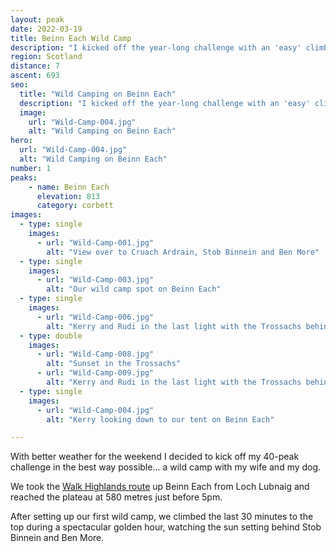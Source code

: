 ```yaml
---
layout: peak
date: 2022-03-19
title: Beinn Each Wild Camp
description: "I kicked off the year-long challenge with an 'easy' climb in the Trossachs. To make it more memorable we set up our first wild camp near the top and watched the sun setting behind Stob Binnein and Ben More."
region: Scotland
distance: 7
ascent: 693
seo:
  title: "Wild Camping on Beinn Each"
  description: "I kicked off the year-long challenge with an 'easy' climb in the Trossachs."
  image:
    url: "Wild-Camp-004.jpg"
    alt: "Wild Camping on Beinn Each"
hero:
  url: "Wild-Camp-004.jpg"
  alt: "Wild Camping on Beinn Each"
number: 1
peaks:
    - name: Beinn Each
      elevation: 813
      category: corbett
images:
  - type: single
    images:
      - url: "Wild-Camp-001.jpg"
        alt: "View over to Cruach Ardrain, Stob Binnein and Ben More"
  - type: single
    images:
      - url: "Wild-Camp-003.jpg"
        alt: "Our wild camp spot on Beinn Each"
  - type: single
    images:
      - url: "Wild-Camp-006.jpg"
        alt: "Kerry and Rudi in the last light with the Trossachs behind"
  - type: double
    images:
      - url: "Wild-Camp-008.jpg"
        alt: "Sunset in the Trossachs"
      - url: "Wild-Camp-009.jpg"
        alt: "Kerry and Rudi in the last light with the Trossachs behind"
  - type: single
    images:
      - url: "Wild-Camp-004.jpg"
        alt: "Kerry looking down to our tent on Beinn Each"

---
```



With better weather for the weekend I decided to kick off my 40-peak challenge in the best way possible... a wild camp with my wife and my dog.

We took the [Walk Highlands route](https://www.walkhighlands.co.uk/lochlomond/beinn-each.shtml) up Beinn Each from Loch Lubnaig and reached the plateau at 580 metres just before 5pm.

After setting up our first wild camp, we climbed the last 30 minutes to the top during a spectacular golden hour, watching the sun setting behind Stob Binnein and Ben More.